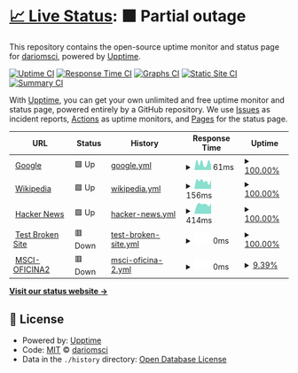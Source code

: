 # [📈 Live Status](https://dariomsci.github.io/mscistatus): <!--live status--> **🟧 Partial outage**

This repository contains the open-source uptime monitor and status page for [dariomsci](https://dariomsci.github.io/mscistatus), powered by [Upptime](https://github.com/upptime/upptime).

[![Uptime CI](https://github.com/dariomsci/mscistatus/workflows/Uptime%20CI/badge.svg)](https://github.com/dariomsci/mscistatus/actions?query=workflow%3A%22Uptime+CI%22)
[![Response Time CI](https://github.com/dariomsci/mscistatus/workflows/Response%20Time%20CI/badge.svg)](https://github.com/dariomsci/mscistatus/actions?query=workflow%3A%22Response+Time+CI%22)
[![Graphs CI](https://github.com/dariomsci/mscistatus/workflows/Graphs%20CI/badge.svg)](https://github.com/dariomsci/mscistatus/actions?query=workflow%3A%22Graphs+CI%22)
[![Static Site CI](https://github.com/dariomsci/mscistatus/workflows/Static%20Site%20CI/badge.svg)](https://github.com/dariomsci/mscistatus/actions?query=workflow%3A%22Static+Site+CI%22)
[![Summary CI](https://github.com/dariomsci/mscistatus/workflows/Summary%20CI/badge.svg)](https://github.com/dariomsci/mscistatus/actions?query=workflow%3A%22Summary+CI%22)

With [Upptime](https://upptime.js.org), you can get your own unlimited and free uptime monitor and status page, powered entirely by a GitHub repository. We use [Issues](https://github.com/dariomsci/mscistatus/issues) as incident reports, [Actions](https://github.com/dariomsci/mscistatus/actions) as uptime monitors, and [Pages](https://dariomsci.github.io/mscistatus) for the status page.

<!--start: status pages-->
<!-- This summary is generated by Upptime (https://github.com/upptime/upptime) -->
<!-- Do not edit this manually, your changes will be overwritten -->
<!-- prettier-ignore -->
| URL | Status | History | Response Time | Uptime |
| --- | ------ | ------- | ------------- | ------ |
| <img alt="" src="https://favicons.githubusercontent.com/www.google.com" height="13"> [Google](https://www.google.com) | 🟩 Up | [google.yml](https://github.com/dariomsci/mscistatus/commits/HEAD/history/google.yml) | <details><summary><img alt="Response time graph" src="./graphs/google/response-time-week.png" height="20"> 61ms</summary><br><a href="https://dariomsci.github.io/mscistatus/history/google"><img alt="Response time 61" src="https://img.shields.io/endpoint?url=https%3A%2F%2Fraw.githubusercontent.com%2Fdariomsci%2Fmscistatus%2FHEAD%2Fapi%2Fgoogle%2Fresponse-time.json"></a><br><a href="https://dariomsci.github.io/mscistatus/history/google"><img alt="24-hour response time 61" src="https://img.shields.io/endpoint?url=https%3A%2F%2Fraw.githubusercontent.com%2Fdariomsci%2Fmscistatus%2FHEAD%2Fapi%2Fgoogle%2Fresponse-time-day.json"></a><br><a href="https://dariomsci.github.io/mscistatus/history/google"><img alt="7-day response time 61" src="https://img.shields.io/endpoint?url=https%3A%2F%2Fraw.githubusercontent.com%2Fdariomsci%2Fmscistatus%2FHEAD%2Fapi%2Fgoogle%2Fresponse-time-week.json"></a><br><a href="https://dariomsci.github.io/mscistatus/history/google"><img alt="30-day response time 61" src="https://img.shields.io/endpoint?url=https%3A%2F%2Fraw.githubusercontent.com%2Fdariomsci%2Fmscistatus%2FHEAD%2Fapi%2Fgoogle%2Fresponse-time-month.json"></a><br><a href="https://dariomsci.github.io/mscistatus/history/google"><img alt="1-year response time 61" src="https://img.shields.io/endpoint?url=https%3A%2F%2Fraw.githubusercontent.com%2Fdariomsci%2Fmscistatus%2FHEAD%2Fapi%2Fgoogle%2Fresponse-time-year.json"></a></details> | <details><summary><a href="https://dariomsci.github.io/mscistatus/history/google">100.00%</a></summary><a href="https://dariomsci.github.io/mscistatus/history/google"><img alt="All-time uptime 100.00%" src="https://img.shields.io/endpoint?url=https%3A%2F%2Fraw.githubusercontent.com%2Fdariomsci%2Fmscistatus%2FHEAD%2Fapi%2Fgoogle%2Fuptime.json"></a><br><a href="https://dariomsci.github.io/mscistatus/history/google"><img alt="24-hour uptime 100.00%" src="https://img.shields.io/endpoint?url=https%3A%2F%2Fraw.githubusercontent.com%2Fdariomsci%2Fmscistatus%2FHEAD%2Fapi%2Fgoogle%2Fuptime-day.json"></a><br><a href="https://dariomsci.github.io/mscistatus/history/google"><img alt="7-day uptime 100.00%" src="https://img.shields.io/endpoint?url=https%3A%2F%2Fraw.githubusercontent.com%2Fdariomsci%2Fmscistatus%2FHEAD%2Fapi%2Fgoogle%2Fuptime-week.json"></a><br><a href="https://dariomsci.github.io/mscistatus/history/google"><img alt="30-day uptime 100.00%" src="https://img.shields.io/endpoint?url=https%3A%2F%2Fraw.githubusercontent.com%2Fdariomsci%2Fmscistatus%2FHEAD%2Fapi%2Fgoogle%2Fuptime-month.json"></a><br><a href="https://dariomsci.github.io/mscistatus/history/google"><img alt="1-year uptime 100.00%" src="https://img.shields.io/endpoint?url=https%3A%2F%2Fraw.githubusercontent.com%2Fdariomsci%2Fmscistatus%2FHEAD%2Fapi%2Fgoogle%2Fuptime-year.json"></a></details>
| <img alt="" src="https://favicons.githubusercontent.com/en.wikipedia.org" height="13"> [Wikipedia](https://en.wikipedia.org) | 🟩 Up | [wikipedia.yml](https://github.com/dariomsci/mscistatus/commits/HEAD/history/wikipedia.yml) | <details><summary><img alt="Response time graph" src="./graphs/wikipedia/response-time-week.png" height="20"> 156ms</summary><br><a href="https://dariomsci.github.io/mscistatus/history/wikipedia"><img alt="Response time 156" src="https://img.shields.io/endpoint?url=https%3A%2F%2Fraw.githubusercontent.com%2Fdariomsci%2Fmscistatus%2FHEAD%2Fapi%2Fwikipedia%2Fresponse-time.json"></a><br><a href="https://dariomsci.github.io/mscistatus/history/wikipedia"><img alt="24-hour response time 156" src="https://img.shields.io/endpoint?url=https%3A%2F%2Fraw.githubusercontent.com%2Fdariomsci%2Fmscistatus%2FHEAD%2Fapi%2Fwikipedia%2Fresponse-time-day.json"></a><br><a href="https://dariomsci.github.io/mscistatus/history/wikipedia"><img alt="7-day response time 156" src="https://img.shields.io/endpoint?url=https%3A%2F%2Fraw.githubusercontent.com%2Fdariomsci%2Fmscistatus%2FHEAD%2Fapi%2Fwikipedia%2Fresponse-time-week.json"></a><br><a href="https://dariomsci.github.io/mscistatus/history/wikipedia"><img alt="30-day response time 156" src="https://img.shields.io/endpoint?url=https%3A%2F%2Fraw.githubusercontent.com%2Fdariomsci%2Fmscistatus%2FHEAD%2Fapi%2Fwikipedia%2Fresponse-time-month.json"></a><br><a href="https://dariomsci.github.io/mscistatus/history/wikipedia"><img alt="1-year response time 156" src="https://img.shields.io/endpoint?url=https%3A%2F%2Fraw.githubusercontent.com%2Fdariomsci%2Fmscistatus%2FHEAD%2Fapi%2Fwikipedia%2Fresponse-time-year.json"></a></details> | <details><summary><a href="https://dariomsci.github.io/mscistatus/history/wikipedia">100.00%</a></summary><a href="https://dariomsci.github.io/mscistatus/history/wikipedia"><img alt="All-time uptime 100.00%" src="https://img.shields.io/endpoint?url=https%3A%2F%2Fraw.githubusercontent.com%2Fdariomsci%2Fmscistatus%2FHEAD%2Fapi%2Fwikipedia%2Fuptime.json"></a><br><a href="https://dariomsci.github.io/mscistatus/history/wikipedia"><img alt="24-hour uptime 100.00%" src="https://img.shields.io/endpoint?url=https%3A%2F%2Fraw.githubusercontent.com%2Fdariomsci%2Fmscistatus%2FHEAD%2Fapi%2Fwikipedia%2Fuptime-day.json"></a><br><a href="https://dariomsci.github.io/mscistatus/history/wikipedia"><img alt="7-day uptime 100.00%" src="https://img.shields.io/endpoint?url=https%3A%2F%2Fraw.githubusercontent.com%2Fdariomsci%2Fmscistatus%2FHEAD%2Fapi%2Fwikipedia%2Fuptime-week.json"></a><br><a href="https://dariomsci.github.io/mscistatus/history/wikipedia"><img alt="30-day uptime 100.00%" src="https://img.shields.io/endpoint?url=https%3A%2F%2Fraw.githubusercontent.com%2Fdariomsci%2Fmscistatus%2FHEAD%2Fapi%2Fwikipedia%2Fuptime-month.json"></a><br><a href="https://dariomsci.github.io/mscistatus/history/wikipedia"><img alt="1-year uptime 100.00%" src="https://img.shields.io/endpoint?url=https%3A%2F%2Fraw.githubusercontent.com%2Fdariomsci%2Fmscistatus%2FHEAD%2Fapi%2Fwikipedia%2Fuptime-year.json"></a></details>
| <img alt="" src="https://favicons.githubusercontent.com/news.ycombinator.com" height="13"> [Hacker News](https://news.ycombinator.com) | 🟩 Up | [hacker-news.yml](https://github.com/dariomsci/mscistatus/commits/HEAD/history/hacker-news.yml) | <details><summary><img alt="Response time graph" src="./graphs/hacker-news/response-time-week.png" height="20"> 414ms</summary><br><a href="https://dariomsci.github.io/mscistatus/history/hacker-news"><img alt="Response time 414" src="https://img.shields.io/endpoint?url=https%3A%2F%2Fraw.githubusercontent.com%2Fdariomsci%2Fmscistatus%2FHEAD%2Fapi%2Fhacker-news%2Fresponse-time.json"></a><br><a href="https://dariomsci.github.io/mscistatus/history/hacker-news"><img alt="24-hour response time 414" src="https://img.shields.io/endpoint?url=https%3A%2F%2Fraw.githubusercontent.com%2Fdariomsci%2Fmscistatus%2FHEAD%2Fapi%2Fhacker-news%2Fresponse-time-day.json"></a><br><a href="https://dariomsci.github.io/mscistatus/history/hacker-news"><img alt="7-day response time 414" src="https://img.shields.io/endpoint?url=https%3A%2F%2Fraw.githubusercontent.com%2Fdariomsci%2Fmscistatus%2FHEAD%2Fapi%2Fhacker-news%2Fresponse-time-week.json"></a><br><a href="https://dariomsci.github.io/mscistatus/history/hacker-news"><img alt="30-day response time 414" src="https://img.shields.io/endpoint?url=https%3A%2F%2Fraw.githubusercontent.com%2Fdariomsci%2Fmscistatus%2FHEAD%2Fapi%2Fhacker-news%2Fresponse-time-month.json"></a><br><a href="https://dariomsci.github.io/mscistatus/history/hacker-news"><img alt="1-year response time 414" src="https://img.shields.io/endpoint?url=https%3A%2F%2Fraw.githubusercontent.com%2Fdariomsci%2Fmscistatus%2FHEAD%2Fapi%2Fhacker-news%2Fresponse-time-year.json"></a></details> | <details><summary><a href="https://dariomsci.github.io/mscistatus/history/hacker-news">100.00%</a></summary><a href="https://dariomsci.github.io/mscistatus/history/hacker-news"><img alt="All-time uptime 100.00%" src="https://img.shields.io/endpoint?url=https%3A%2F%2Fraw.githubusercontent.com%2Fdariomsci%2Fmscistatus%2FHEAD%2Fapi%2Fhacker-news%2Fuptime.json"></a><br><a href="https://dariomsci.github.io/mscistatus/history/hacker-news"><img alt="24-hour uptime 100.00%" src="https://img.shields.io/endpoint?url=https%3A%2F%2Fraw.githubusercontent.com%2Fdariomsci%2Fmscistatus%2FHEAD%2Fapi%2Fhacker-news%2Fuptime-day.json"></a><br><a href="https://dariomsci.github.io/mscistatus/history/hacker-news"><img alt="7-day uptime 100.00%" src="https://img.shields.io/endpoint?url=https%3A%2F%2Fraw.githubusercontent.com%2Fdariomsci%2Fmscistatus%2FHEAD%2Fapi%2Fhacker-news%2Fuptime-week.json"></a><br><a href="https://dariomsci.github.io/mscistatus/history/hacker-news"><img alt="30-day uptime 100.00%" src="https://img.shields.io/endpoint?url=https%3A%2F%2Fraw.githubusercontent.com%2Fdariomsci%2Fmscistatus%2FHEAD%2Fapi%2Fhacker-news%2Fuptime-month.json"></a><br><a href="https://dariomsci.github.io/mscistatus/history/hacker-news"><img alt="1-year uptime 100.00%" src="https://img.shields.io/endpoint?url=https%3A%2F%2Fraw.githubusercontent.com%2Fdariomsci%2Fmscistatus%2FHEAD%2Fapi%2Fhacker-news%2Fuptime-year.json"></a></details>
| <img alt="" src="https://favicons.githubusercontent.com/thissitedoesnotexist.koj.co" height="13"> [Test Broken Site](https://thissitedoesnotexist.koj.co) | 🟥 Down | [test-broken-site.yml](https://github.com/dariomsci/mscistatus/commits/HEAD/history/test-broken-site.yml) | <details><summary><img alt="Response time graph" src="./graphs/test-broken-site/response-time-week.png" height="20"> 0ms</summary><br><a href="https://dariomsci.github.io/mscistatus/history/test-broken-site"><img alt="Response time 0" src="https://img.shields.io/endpoint?url=https%3A%2F%2Fraw.githubusercontent.com%2Fdariomsci%2Fmscistatus%2FHEAD%2Fapi%2Ftest-broken-site%2Fresponse-time.json"></a><br><a href="https://dariomsci.github.io/mscistatus/history/test-broken-site"><img alt="24-hour response time 0" src="https://img.shields.io/endpoint?url=https%3A%2F%2Fraw.githubusercontent.com%2Fdariomsci%2Fmscistatus%2FHEAD%2Fapi%2Ftest-broken-site%2Fresponse-time-day.json"></a><br><a href="https://dariomsci.github.io/mscistatus/history/test-broken-site"><img alt="7-day response time 0" src="https://img.shields.io/endpoint?url=https%3A%2F%2Fraw.githubusercontent.com%2Fdariomsci%2Fmscistatus%2FHEAD%2Fapi%2Ftest-broken-site%2Fresponse-time-week.json"></a><br><a href="https://dariomsci.github.io/mscistatus/history/test-broken-site"><img alt="30-day response time 0" src="https://img.shields.io/endpoint?url=https%3A%2F%2Fraw.githubusercontent.com%2Fdariomsci%2Fmscistatus%2FHEAD%2Fapi%2Ftest-broken-site%2Fresponse-time-month.json"></a><br><a href="https://dariomsci.github.io/mscistatus/history/test-broken-site"><img alt="1-year response time 0" src="https://img.shields.io/endpoint?url=https%3A%2F%2Fraw.githubusercontent.com%2Fdariomsci%2Fmscistatus%2FHEAD%2Fapi%2Ftest-broken-site%2Fresponse-time-year.json"></a></details> | <details><summary><a href="https://dariomsci.github.io/mscistatus/history/test-broken-site">100.00%</a></summary><a href="https://dariomsci.github.io/mscistatus/history/test-broken-site"><img alt="All-time uptime 100.00%" src="https://img.shields.io/endpoint?url=https%3A%2F%2Fraw.githubusercontent.com%2Fdariomsci%2Fmscistatus%2FHEAD%2Fapi%2Ftest-broken-site%2Fuptime.json"></a><br><a href="https://dariomsci.github.io/mscistatus/history/test-broken-site"><img alt="24-hour uptime 100.00%" src="https://img.shields.io/endpoint?url=https%3A%2F%2Fraw.githubusercontent.com%2Fdariomsci%2Fmscistatus%2FHEAD%2Fapi%2Ftest-broken-site%2Fuptime-day.json"></a><br><a href="https://dariomsci.github.io/mscistatus/history/test-broken-site"><img alt="7-day uptime 100.00%" src="https://img.shields.io/endpoint?url=https%3A%2F%2Fraw.githubusercontent.com%2Fdariomsci%2Fmscistatus%2FHEAD%2Fapi%2Ftest-broken-site%2Fuptime-week.json"></a><br><a href="https://dariomsci.github.io/mscistatus/history/test-broken-site"><img alt="30-day uptime 100.00%" src="https://img.shields.io/endpoint?url=https%3A%2F%2Fraw.githubusercontent.com%2Fdariomsci%2Fmscistatus%2FHEAD%2Fapi%2Ftest-broken-site%2Fuptime-month.json"></a><br><a href="https://dariomsci.github.io/mscistatus/history/test-broken-site"><img alt="1-year uptime 100.00%" src="https://img.shields.io/endpoint?url=https%3A%2F%2Fraw.githubusercontent.com%2Fdariomsci%2Fmscistatus%2FHEAD%2Fapi%2Ftest-broken-site%2Fuptime-year.json"></a></details>
| <img alt="" src="https://favicons.githubusercontent.com/msci-oficina2.sytes.net" height="13"> [MSCI-OFICINA2](http://msci-oficina2.sytes.net/login/) | 🟥 Down | [msci-oficina-2.yml](https://github.com/dariomsci/mscistatus/commits/HEAD/history/msci-oficina-2.yml) | <details><summary><img alt="Response time graph" src="./graphs/msci-oficina-2/response-time-week.png" height="20"> 0ms</summary><br><a href="https://dariomsci.github.io/mscistatus/history/msci-oficina-2"><img alt="Response time 0" src="https://img.shields.io/endpoint?url=https%3A%2F%2Fraw.githubusercontent.com%2Fdariomsci%2Fmscistatus%2FHEAD%2Fapi%2Fmsci-oficina-2%2Fresponse-time.json"></a><br><a href="https://dariomsci.github.io/mscistatus/history/msci-oficina-2"><img alt="24-hour response time 0" src="https://img.shields.io/endpoint?url=https%3A%2F%2Fraw.githubusercontent.com%2Fdariomsci%2Fmscistatus%2FHEAD%2Fapi%2Fmsci-oficina-2%2Fresponse-time-day.json"></a><br><a href="https://dariomsci.github.io/mscistatus/history/msci-oficina-2"><img alt="7-day response time 0" src="https://img.shields.io/endpoint?url=https%3A%2F%2Fraw.githubusercontent.com%2Fdariomsci%2Fmscistatus%2FHEAD%2Fapi%2Fmsci-oficina-2%2Fresponse-time-week.json"></a><br><a href="https://dariomsci.github.io/mscistatus/history/msci-oficina-2"><img alt="30-day response time 0" src="https://img.shields.io/endpoint?url=https%3A%2F%2Fraw.githubusercontent.com%2Fdariomsci%2Fmscistatus%2FHEAD%2Fapi%2Fmsci-oficina-2%2Fresponse-time-month.json"></a><br><a href="https://dariomsci.github.io/mscistatus/history/msci-oficina-2"><img alt="1-year response time 0" src="https://img.shields.io/endpoint?url=https%3A%2F%2Fraw.githubusercontent.com%2Fdariomsci%2Fmscistatus%2FHEAD%2Fapi%2Fmsci-oficina-2%2Fresponse-time-year.json"></a></details> | <details><summary><a href="https://dariomsci.github.io/mscistatus/history/msci-oficina-2">9.39%</a></summary><a href="https://dariomsci.github.io/mscistatus/history/msci-oficina-2"><img alt="All-time uptime 9.39%" src="https://img.shields.io/endpoint?url=https%3A%2F%2Fraw.githubusercontent.com%2Fdariomsci%2Fmscistatus%2FHEAD%2Fapi%2Fmsci-oficina-2%2Fuptime.json"></a><br><a href="https://dariomsci.github.io/mscistatus/history/msci-oficina-2"><img alt="24-hour uptime 9.39%" src="https://img.shields.io/endpoint?url=https%3A%2F%2Fraw.githubusercontent.com%2Fdariomsci%2Fmscistatus%2FHEAD%2Fapi%2Fmsci-oficina-2%2Fuptime-day.json"></a><br><a href="https://dariomsci.github.io/mscistatus/history/msci-oficina-2"><img alt="7-day uptime 9.39%" src="https://img.shields.io/endpoint?url=https%3A%2F%2Fraw.githubusercontent.com%2Fdariomsci%2Fmscistatus%2FHEAD%2Fapi%2Fmsci-oficina-2%2Fuptime-week.json"></a><br><a href="https://dariomsci.github.io/mscistatus/history/msci-oficina-2"><img alt="30-day uptime 9.39%" src="https://img.shields.io/endpoint?url=https%3A%2F%2Fraw.githubusercontent.com%2Fdariomsci%2Fmscistatus%2FHEAD%2Fapi%2Fmsci-oficina-2%2Fuptime-month.json"></a><br><a href="https://dariomsci.github.io/mscistatus/history/msci-oficina-2"><img alt="1-year uptime 9.39%" src="https://img.shields.io/endpoint?url=https%3A%2F%2Fraw.githubusercontent.com%2Fdariomsci%2Fmscistatus%2FHEAD%2Fapi%2Fmsci-oficina-2%2Fuptime-year.json"></a></details>

<!--end: status pages-->

[**Visit our status website →**](https://dariomsci.github.io/mscistatus)

## 📄 License

- Powered by: [Upptime](https://github.com/upptime/upptime)
- Code: [MIT](./LICENSE) © [dariomsci](https://dariomsci.github.io/mscistatus)
- Data in the `./history` directory: [Open Database License](https://opendatacommons.org/licenses/odbl/1-0/)
